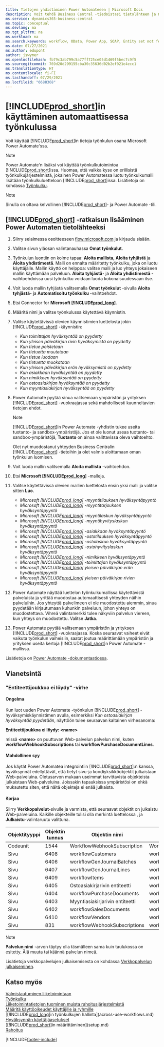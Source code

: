 ```yaml
---
title: Tietojen yhdistäminen Power Automateeen | Microsoft Docs
description: Voit tehdä Business Central -tiedoistasi tietolähteen ja määrittää verkkopalveluidesi OData-osoitteen, jolla rakennat automaattisen työkulun.
ms.service: dynamics365-business-central
ms.topic: conceptual
ms.devlang: na
ms.tgt_pltfrm: na
ms.workload: na
ms.search.keywords: workflow, OData, Power App, SOAP, Entity set not found, workflowWebhookSubscriptions
ms.date: 07/27/2021
ms.author: edupont
author: jswymer
ms.openlocfilehash: fb79c3ab799c5a77ff725ce05d1469f5bec7c9f5
ms.sourcegitcommit: 769d20d299155cba30c35636d02b2ef021e4ecc1
ms.translationtype: HT
ms.contentlocale: fi-FI
ms.lasthandoff: 07/29/2021
ms.locfileid: "6688368"
---
```

# <a name="using-prod_short-in-an-automated-workflow"></a>[!INCLUDE[prod_short](includes/prod_short.md)]in käyttäminen automaattisessa työnkulussa

Voit käyttää [!INCLUDE[prod_short](includes/prod_short.md)]in tietoja työnkulun osana Microsoft Power Automate'ssa.

> [!NOTE]
> Power Automate'n lisäksi voi käyttää työnkulkutoimintoa [!INCLUDE[prod_short](includes/prod_short.md)]issa. Huomaa, että vaikka kyse on erillisistä työnkulkujärjestelmistä, jokainen Power Automatessa luotu työnkulkumalli lisätään työnkulkuluetteloon [!INCLUDE[prod_short](includes/prod_short.md)]issa. Lisätietoja on kohdassa [Työnkulku](across-workflow.md).  

> [!NOTE]  
> Sinulla on oltava kelvollinen [!INCLUDE[prod_short](includes/prod_short.md)]- ja Power Automate -tili.  

## <a name="add-prod_short-as-a-data-source-in-power-automate"></a>[!INCLUDE[prod_short](includes/prod_short.md)] -ratkaisun lisääminen Power Automaten tietolähteeksi

1. Siirry selaimessa osoitteeseen [flow.microsoft.com](https://flow.microsoft.com) ja kirjaudu sisään.
2. Valitse sivun yläosan valintanauhassa **Omat työnkulut**.
3. Työnkulun luontiin on kolme tapaa: **Aloita mallista**, **Aloita tyhjästä** ja **Aloita yhdistimestä**. Malli on ennalta määritetty työnkulku, joka on luotu käyttäjälle. Mallin käyttö on helppoa: valitse malli ja luo yhteys jokaiseen mallin käyttämään palveluun. **Aloita tyhjästä**- ja **Aloita yhdistimestä** -vaihtoehdoissa uusi työnkulku voidaan luoda kokonaisuudessaan itse.
4. Voit luoda mallin tyhjästä valitsemalla **Omat työnkulut** -sivulla **Aloita tyhjästä**- ja **Automatisoitu työnkulku** -vaihtoehdot.
5. Etsi Connector for **Microsoft [!INCLUDE[prod_long](includes/prod_long.md)]**.
6. Määritä nimi ja valitse työnkulussa käytettävä käynnistin.
7. Valitse käytettävissä olevien käynnistimien luettelosta jokin [!INCLUDE[prod_short](includes/prod_short.md)] -käynnistin:  

    - *Kun toimittajan hyväksyntää on pyydetty*  
    - *Kun yleisen päiväkirjan rivin hyväksymistä on pyydetty* 
    - *Kun tietue poistetaan*
    - *Kun tietuetta muutetaan*
    - *Kun tietue luodaan*
    - *Kun tietuetta muokataan*
    - *Kun yleisen päiväkirjan erän hyväksymistä on pyydetty* 
    - *Kun asiakkaan hyväksyntää on pyydetty*
    - *Kun nimikkeen hyväksyntää on pyydetty*
    - *Kun ostoasiakirjan hyväksyntää on pyydetty*
    - *Kun myyntiasiakirjan hyväksyntää on pyydetty*

8. Power Automate pyytää sinua valitsemaan ympäristön ja yrityksen [!INCLUDE[prod_short](includes/prod_short.md)] -vuokraajassa sekä mahdollisesti kuunneltavien tietojen ehdot.

    > [!NOTE]
    > [!INCLUDE[prod_short](includes/prod_short.md)]in Power Automate -yhdistin tukee useita tuotanto- ja sandbox-ympäristöjä. Jos et ole luonut useaa tuotanto- tai sandbox-ympäristöjä, **Tuotanto** on ainoa valittavissa oleva vaihtoehto.  

    Olet nyt muodostanut yhteyden Business Centralin [!INCLUDE[prod_short](includes/prod_short.md)] -tietoihin ja olet valmis aloittamaan oman työnkulun luomisen.

9. Voit luoda mallin valitsemalla **Aloita mallista** -vaihtoehdon.
10. Etsi **Microsoft [!INCLUDE[prod_long](includes/prod_long.md)]** -malleja.
11. Valitse käytettävissä olevien mallien luettelosta ensin yksi malli ja valitse sitten **Luo**.  

    - *Microsoft [!INCLUDE[prod_long](includes/prod_long.md)] -myyntitilauksen hyväksyntäpyyntö*
    - *Microsoft [!INCLUDE[prod_long](includes/prod_long.md)] -myyntitarjouksen hyväksyntäpyyntö*
    - *Microsoft [!INCLUDE[prod_long](includes/prod_long.md)] -myyntilaskun hyväksyntäpyyntö*
    - *Microsoft [!INCLUDE[prod_long](includes/prod_long.md)] -myyntihyvityslaskun hyväksyntäpyyntö*
    - *Microsoft [!INCLUDE[prod_long](includes/prod_long.md)] -asiakkaan hyväksyntäpyyntö*
    - *Microsoft [!INCLUDE[prod_long](includes/prod_long.md)] -ostotilauksen hyväksyntäpyyntö*
    - *Microsoft [!INCLUDE[prod_long](includes/prod_long.md)] -ostolaskun hyväksyntäpyyntö*
    - *Microsoft [!INCLUDE[prod_long](includes/prod_long.md)] -ostohyvityslaskun hyväksyntäpyyntö*  
    - *Microsoft [!INCLUDE[prod_long](includes/prod_long.md)] -nimikkeen hyväksyntäpyyntö*
    - *Microsoft [!INCLUDE[prod_long](includes/prod_long.md)] -toimittajan hyväksyntäpyyntö*
    - *Microsoft [!INCLUDE[prod_long](includes/prod_long.md)] yleisen päiväkirjan erän hyväksyntäpyyntö*  
    - *Microsoft [!INCLUDE[prod_long](includes/prod_long.md)] yleisen päiväkirjan rivien hyväksyntäpyyntö*
12. Power Automate näyttää luettelon työnkulkumallissa käytettävistä palveluista ja yrittää muodostaa automaattisesti yhteyden näihin palveluihin. Jos yhteyttä palvelimeen ei ole muodostettu aiemmin, sinua pyydetään kirjautumaan kuhunkin palveluun, johon yhteys on muodostettava. Vihreä valintamerkki tulee näkyviin palvelun viereen, kun yhteys on muodostettu. Valitse **Jatka**.
13. Power Automate pyytää valitsemaan ympäristön ja yrityksen [!INCLUDE[prod_short](includes/prod_short.md)] -vuokraajassa. Koska seuraavat vaiheet eivät vaikuta työnkulun vaiheisiin, saatat joutua määrittämään ympäristön ja yrityksen useita kertoja [!INCLUDE[prod_short](includes/prod_short.md)]n Power Automate -mallissa.

Lisätietoja on [Power Automate -dokumentaatiossa](/power-automate/getting-started).

## <a name="troubleshooting"></a>Vianetsintä

### <a name="entity-set-not-found-error"></a>"Entiteettijoukkoa ei löydy" -virhe

#### <a name="problem"></a>Ongelma

Kun luot uuden Power Automate -työnkulun [!INCLUDE[prod_short](includes/prod_short.md)] -hyväksymiskäynnistimen avulla, esimerkiksi *Kun ostoasiakirjan hyväksyntää pyydetään*, näyttöön tulee seuraavan kaltainen virhesanoma:

**Entiteettijoukkoa ei löydy: \<name\>**

missä **\<name\>** on puuttuvan Web-palvelun palvelun nimi, kuten **workflowWebhookSubscriptions** tai **workflowPurchaseDocumentLines**.

#### <a name="possible-cause"></a>Mahdollinen syy

Jos käytät Power Automatea integrointiin [!INCLUDE[prod_short](includes/prod_short.md)]:n kanssa, hyväksynnät edellyttävät, että tietyt sivu-ja koodiyksikköobjektit julkaistaan Web-palveluina. Oletusarvon mukaan useimmat tarvittavista objekteista julkaistaan Web-palveluina. Joissakin tapauksissa ympäristösi on ehkä mukautettu siten, että näitä objekteja ei enää julkaista.

#### <a name="fix"></a>Korjaa

Siirry **Verkkopalvelut**-sivulle ja varmista, että seuraavat objektit on julkaistu Web-palveluina. Kaikille objekteille tulisi olla merkintä luettelossa , ja **Julkaistu**-valintaruutu valittuna. 

|Objektityyppi|Objektin tunnus|Objektin nimi|Palvelun nimi|
|-----------|---------|-----------|------------|
|Codeunit|  1544    |WorkflowWebhookSubscription|WorkflowActionResponse|
|Sivu|  6408|   workflowCustomers|  workflowCustomers|
|Sivu   |6406   |workflowGenJournalBatches| workflowGenJournalBatches|
|Sivu   |6407   |workflowGenJournalLines|workflowGenJournalLines|
|Sivu   |6409   |workflowItems| workflowItems|
|Sivu   |6405   |Ostoasiakirjarivin entiteetti|workflowPurchaseDocumentLines|
|Sivu|  6404    |workflowPurchaseDocuments| workflowPurchaseDocuments|
|Sivu|  6403    |Myyntiasiakirjarivin entiteetti |workflowSalesDocumentLines|
|Sivu|  6402|   workflowSalesDocuments| workflowSalesDocuments|
|Sivu|  6410    |workflowVendors|   workflowVendors|
|Sivu|  831 |workflowWebhookSubscriptions|  workflowWebhookSubscriptions|

> [!NOTE]
> **Palvelun nimi** -arvon täytyy olla täsmälleen sama kuin taulukossa on esitetty. Älä muuta tai käännä palvelun nimeä.

Lisätietoja verkkopalvelujen julkaisemisesta on kohdassa [Verkkopalvelun julkaiseminen](across-how-publish-web-service.md).

## <a name="see-also"></a>Katso myös

[Valmistautuminen liiketoimintaan](ui-get-ready-business.md)  
[Työnkulku](across-workflow.md)  
[Liiketoimintatietojen tuominen muista rahoitusjärjestelmistä](across-import-data-configuration-packages.md)  
[Määritä käyttöoikeudet käyttäjille ja ryhmille](ui-define-granular-permissions.md)  
[[!INCLUDE[prod_long](includes/prod_long.md)]in työnkulkujen hallinta](across-use-workflows.md)  
[Hyväksynnän käyttäjäasetukset](across-how-to-set-up-approval-users.md)  
[[!INCLUDE[prod_short](includes/prod_short.md)]in määrittäminen](setup.md)  
[Rahoitus](finance.md)  


[!INCLUDE[footer-include](includes/footer-banner.md)]